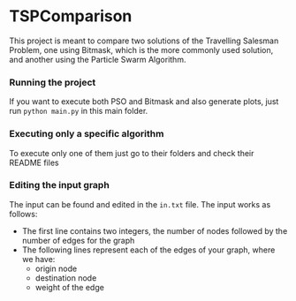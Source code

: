 # TSPComparison

This project is meant to compare two solutions of the Travelling Salesman Problem, one using Bitmask, which is the more commonly used solution, and another using the Particle Swarm Algorithm.

### Running the project
If you want to execute both PSO and Bitmask and also generate plots, just run `python main.py` in this main folder.

### Executing only a specific algorithm
To execute only one of them just go to their folders and check their README files

### Editing the input graph
The input can be found and edited in the `in.txt` file. The input works as follows:
- The first line contains two integers, the number of nodes followed by the number of edges for the graph
- The following lines represent each of the edges of your graph, where we have:
  - origin node
  - destination node
  - weight of the edge
